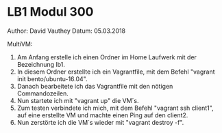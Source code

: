 # LB1 Modul 300
Author: David Vauthey
Datum: 05.03.2018


MultiVM:

1. Am Anfang erstelle ich einen Ordner im Home Laufwerk mit der Bezeichnung lb1.
2. In diesem Ordner erstellte ich ein Vagrantfile, mit dem Befehl "vagrant init bento/ubuntu-16.04".
3. Danach bearbeitete ich das Vagrantfile mit den nötigen Commandozeilen.
4. Nun startete ich mit "vagrant up" die VM´s.
5. Zum testen verbindete ich mich, mit dem Befehl "vagrant ssh client1", auf eine erstellte VM und machte einen Ping auf den client2.
6. Nun zerstörte ich die VM´s wieder mit "vagrant destroy -f".
